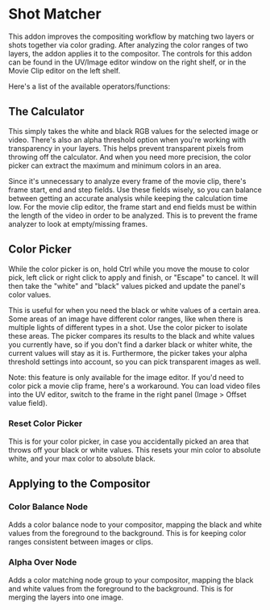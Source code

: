 # Shot Matcher

This addon improves the compositing workflow by matching two layers or shots together via color grading.  After analyzing the color ranges of two layers, the addon applies it to the compositor.  The controls for this addon can be found in the UV/Image editor window on the right shelf, or in the Movie Clip editor on the left shelf.

Here's a list of the available operators/functions:

## The Calculator
This simply takes the white and black RGB values for the selected image or video.  There's also an alpha threshold option when you're working with transparency in your layers.  This helps prevent transparent pixels from throwing off the calculator.  And when you need more precision, the color picker can extract the maximum and minimum colors in an area.

Since it's unnecessary to analyze every frame of the movie clip, there's frame start, end and step fields.  Use these fields wisely, so you can balance between getting an accurate analysis while keeping the calculation time low.  For the movie clip editor, the frame start and end fields must be within the length of the video in order to be analyzed.  This is to prevent the frame analyzer to look at empty/missing frames.

## Color Picker
While the color picker is on, hold Ctrl while you move the mouse to color pick, left click or right click to apply and finish, or "Escape" to cancel.  It will then take the "white" and "black" values picked and update the panel's color values.

This is useful for when you need the black or white values of a certain area.  Some areas of an image have different color ranges, like when there is multiple lights of different types in a shot.  Use the color picker to isolate these areas.  The picker compares its results to the black and white values you currently have, so if you don't find a darker black or whiter white, the current values will stay as it is.  Furthermore, the picker takes your alpha threshold settings into account, so you can pick transparent images as well.

Note: this feature is only available for the image editor.  If you'd need to color pick a movie clip frame, here's a workaround.  You can load video files into the UV editor, switch to the frame in the right panel (Image > Offset value field).

### Reset Color Picker
This is for your color picker, in case you accidentally picked an area that throws off your black or white values.  This resets your min color to absolute white, and your max color to absolute black.

## Applying to the Compositor

### Color Balance Node
Adds a color balance node to your compositor, mapping the black and white values from the foreground to the background.  This is for keeping color ranges consistent between images or clips.

### Alpha Over Node
Adds a color matching node group to your compositor, mapping the black and white values from the foreground to the background. This is for merging the layers into one image.

